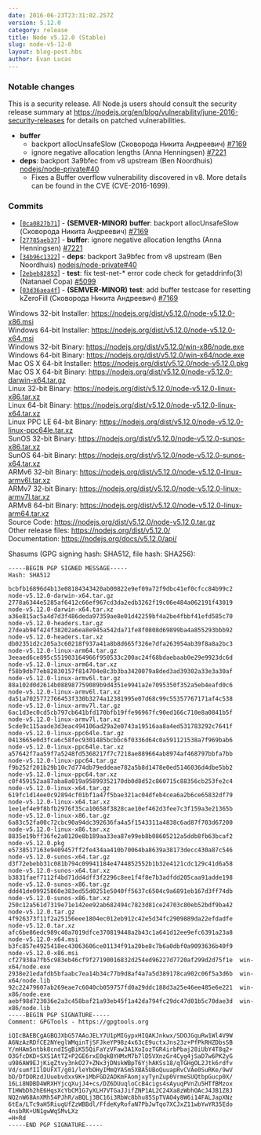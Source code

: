 ```yaml
---
date: 2016-06-23T23:31:02.257Z
version: 5.12.0
category: release
title: Node v5.12.0 (Stable)
slug: node-v5-12-0
layout: blog-post.hbs
author: Evan Lucas
---
```


### Notable changes

This is a security release. All Node.js users should consult the security release summary at https://nodejs.org/en/blog/vulnerability/june-2016-security-releases for details on patched vulnerabilities.

* **buffer**
  * backport allocUnsafeSlow (Сковорода Никита Андреевич) [#7169](https://github.com/nodejs/node/pull/7169)
  * ignore negative allocation lengths (Anna Henningsen) [#7221](https://github.com/nodejs/node/pull/7221)
* **deps**: backport 3a9bfec from v8 upstream (Ben Noordhuis) [nodejs/node-private#40](https://github.com/nodejs/node-private/pull/40)
  * Fixes a Buffer overflow vulnerability discovered in v8. More details can be found in the CVE (CVE-2016-1699).

### Commits

* [[`0ca0827b71`](https://github.com/nodejs/node/commit/0ca0827b71)] - **(SEMVER-MINOR)** **buffer**: backport allocUnsafeSlow (Сковорода Никита Андреевич) [#7169](https://github.com/nodejs/node/pull/7169)
* [[`27785aeb37`](https://github.com/nodejs/node/commit/27785aeb37)] - **buffer**: ignore negative allocation lengths (Anna Henningsen) [#7221](https://github.com/nodejs/node/pull/7221)
* [[`34b96c1322`](https://github.com/nodejs/node/commit/34b96c1322)] - **deps**: backport 3a9bfec from v8 upstream (Ben Noordhuis) [nodejs/node-private#40](https://github.com/nodejs/node-private/pull/40)
* [[`2ebeb82852`](https://github.com/nodejs/node/commit/2ebeb82852)] - **test**: fix test-net-* error code check for getaddrinfo(3) (Natanael Copa) [#5099](https://github.com/nodejs/node/pull/5099)
* [[`03d36aea4f`](https://github.com/nodejs/node/commit/03d36aea4f)] - **(SEMVER-MINOR)** **test**: add buffer testcase for resetting kZeroFill (Сковорода Никита Андреевич) [#7169](https://github.com/nodejs/node/pull/7169)


Windows 32-bit Installer: https://nodejs.org/dist/v5.12.0/node-v5.12.0-x86.msi<br>
Windows 64-bit Installer: https://nodejs.org/dist/v5.12.0/node-v5.12.0-x64.msi<br>
Windows 32-bit Binary: https://nodejs.org/dist/v5.12.0/win-x86/node.exe<br>
Windows 64-bit Binary: https://nodejs.org/dist/v5.12.0/win-x64/node.exe<br>
Mac OS X 64-bit Installer: https://nodejs.org/dist/v5.12.0/node-v5.12.0.pkg<br>
Mac OS X 64-bit Binary: https://nodejs.org/dist/v5.12.0/node-v5.12.0-darwin-x64.tar.gz<br>
Linux 32-bit Binary: https://nodejs.org/dist/v5.12.0/node-v5.12.0-linux-x86.tar.xz<br>
Linux 64-bit Binary: https://nodejs.org/dist/v5.12.0/node-v5.12.0-linux-x64.tar.xz<br>
Linux PPC LE 64-bit Binary: https://nodejs.org/dist/v5.12.0/node-v5.12.0-linux-ppc64le.tar.xz<br>
SunOS 32-bit Binary: https://nodejs.org/dist/v5.12.0/node-v5.12.0-sunos-x86.tar.xz<br>
SunOS 64-bit Binary: https://nodejs.org/dist/v5.12.0/node-v5.12.0-sunos-x64.tar.xz<br>
ARMv6 32-bit Binary: https://nodejs.org/dist/v5.12.0/node-v5.12.0-linux-armv6l.tar.xz<br>
ARMv7 32-bit Binary: https://nodejs.org/dist/v5.12.0/node-v5.12.0-linux-armv7l.tar.xz<br>
ARMv8 64-bit Binary: https://nodejs.org/dist/v5.12.0/node-v5.12.0-linux-arm64.tar.xz<br>
Source Code: https://nodejs.org/dist/v5.12.0/node-v5.12.0.tar.gz<br>
Other release files: https://nodejs.org/dist/v5.12.0/<br>
Documentation: https://nodejs.org/docs/v5.12.0/api/

Shasums (GPG signing hash: SHA512, file hash: SHA256):
```
-----BEGIN PGP SIGNED MESSAGE-----
Hash: SHA512

bcbfb16896d4b13e08184343420ab00822e9ef09a72f9dbc41ef0cfcc84b99c2  node-v5.12.0-darwin-x64.tar.gz
2778a6344e5285af6412c66ef967cd3da2edb3262f19c06e484a062191f43019  node-v5.12.0-darwin-x64.tar.xz
a36e815ac5a4d7d3f486deda97359ae8e01d42259bf4a2be4fbbf41efd585c70  node-v5.12.0-headers.tar.gz
27deab94f424f38202a6ea8e945a542da71fe8f0808d69899ba4a855293bbb92  node-v5.12.0-headers.tar.xz
db02351d2c205a3c60218f937a41a8b8d665f326e7dfa263954ab39f8a8a2bc3  node-v5.12.0-linux-arm64.tar.gz
3eeaed6ce895c551903164966f950533c200ac24f68bdaebaab0e29e9923dc6d  node-v5.12.0-linux-arm64.tar.xz
f58b9db77eb82830157f814704e8c3b3ba3420079a8ded3ad39302a33e3a30af  node-v5.12.0-linux-armv6l.tar.gz
88a102d0d2614b088987759089b9d4351e9941a2e7095350f352a5eb4eafd0c6  node-v5.12.0-linux-armv6l.tar.xz
da51a7025772766453f330b3274a12381995e07d68c99c55357767171af4c538  node-v5.12.0-linux-armv7l.tar.gz
6ac1d3ec0cd5cb797cb641bfd170bfb19ffe96967fc90ed166c710e8a0841b5f  node-v5.12.0-linux-armv7l.tar.xz
5cde9c115aade3d3eac494106ad29a2e0743a19516aa8a4ed531783292c7641f  node-v5.12.0-linux-ppc64le.tar.gz
0413665e0d3fca6c58fec9301485bcbbc6f0336d64c0a591121538a7f969bab6  node-v5.12.0-linux-ppc64le.tar.xz
a57642f7aa59f7a5248fd5368217f7c7218ae889664ab8974af468797bbfa7bb  node-v5.12.0-linux-ppc64.tar.gz
f9b252f201b29b10c7d774db79eddeae782a5b8d1478e0ed5146036d4dbe5bb2  node-v5.12.0-linux-ppc64.tar.xz
c0f459152aa87aba8a019a95899352170db0d8d52c860715c88356cb253fe2c4  node-v5.12.0-linux-x64.tar.gz
619fc1d14ee0c92894cf01bf1a47f5bae321ac04dfeb4cea6a2b6ce65832df79  node-v5.12.0-linux-x64.tar.xz
1ee1ef4e9f8bfb2976f35ca10658f3828cae10ef462d3fee7c3f159a3e21365b  node-v5.12.0-linux-x86.tar.gz
6a83c52fa00c72cbc90a94dc392636fa4a5f1543311a4838c6ad87f703d67200  node-v5.12.0-linux-x86.tar.xz
8835e19bff36fe2a0120e8b189aa33ea87e99eb8b08605212a5ddb8fb63bcaf2  node-v5.12.0.pkg
e5738517163e9409457ff2fe434aa410b70064ba8639a38173decc430a87c546  node-v5.12.0-sunos-x64.tar.gz
d3f72ebebb31c081b794c09941184e4744852552b1b32e4121cdc129c41d6a58  node-v5.12.0-sunos-x64.tar.xz
b3831faef7112f4bd71dd4dff3f2296c8ee1f4f8e7b3adfdd205caa91adde198  node-v5.12.0-sunos-x86.tar.gz
ddd41de09925860e383ed55d0251e5040ff5637c6504c9a6891eb167d3ff74db  node-v5.12.0-sunos-x86.tar.xz
250c12a561d7319e71e142ee92ab682494c7823d81ce24703c80eb52bdf9ba42  node-v5.12.0.tar.gz
4f926373f11f2a25156eee1804ec012eb912c42e5d34fc2909889da22efdadfe  node-v5.12.0.tar.xz
afc6be86edc989c40a7019dfce370819448a2b43c1a641d12ee9efc6391a23a8  node-v5.12.0-x64.msi
b3fc857e4925418ec43063606ce01134f91a20be8c7b6a0dbf0a9093636b40f9  node-v5.12.0-x86.msi
cf27938a7fb5c983eb46cf9f27190016832d254ed96227d7720af299d2d75f1e  win-x64/node.exe
2938e21edafdb5bfaabc7ea14b34c77b9d8af4a7a5d389178ca902c06f5a3d6b  win-x64/node.lib
92c22479607ab269eae7c6040cb059757fd0a29ddc188d3a25e46ee485e6e221  win-x86/node.exe
aebf98d723036e2a3c458baf21a93eb45f1a42da794fc29dc47d01b5c70dae3d  win-x86/node.lib
-----BEGIN PGP SIGNATURE-----
Comment: GPGTools - https://gpgtools.org

iQIcBAEBCgAGBQJXbG57AAoJELY7U1pMIGypxHIQAKJnkwx/SDOJGquRw1Wl4V9W
A6NzAzRDfCE2NYeglWMqinTjSFJkeYP98z4x63cE9uctxJns23z+PfPkRHZDbsSB
Y/mHAm5ntbk8cndISgBiK55QiFaYzVFaw3A1XoIozTGR4irbPbaj28iUbY4T8q2+
O3GfcDKD+SXS1AtTZ+P2GE6rxE0qkBYHMxM7b7lD5VXnzGr4Cyg4jSaD7w6PK2yG
u986AW9EJjKigZtvy3nkO27+ZNx3jDNskWBpT6YjhAKSs18/qTGHgOL2Jtk6rdfv
Vd/sumfIIlDUFXT/g01/leYbOHyIMmQYASm5XBA5UBoQuuapRvCVAe0SuRKe/9wV
bD/DfDORzdJUuebvdxx9K+iMbFGD2ADKmFAomjxyTynZup0VrmeSUQtbpGucp0X/
16Li8NDBD4WRXHYjcqXujJ4+cs/DZ6DUuqloCcB4cigs4sAyuqPVnZu5HTfBMzox
T1HWbDh2hE6HqsXcYbCM1G7yXLH7VTGaJJifZNP1AL2C24Xa8zWbhOAcJ4JB1Z8J
NQ2nW68AnXMh54PJhR/aBQLj3BC16i3RbWc8bhu85SpTVAO4y8W6i14FALJapXNz
6tEa/LTc9aH5RiugUfZzWBBdl/FfdeKyRofaN7PbJwTqo7XCJxZ11wbYwYR35Edo
4nsbRK+UN1gwWqSMvLXz
=H+Rd
-----END PGP SIGNATURE-----

```
